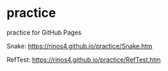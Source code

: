 # practice
practice for GitHub Pages

Snake: <https://rinos4.github.io/practice/Snake.htm>

RefTest: <https://rinos4.github.io/practice/RefTest.htm>
